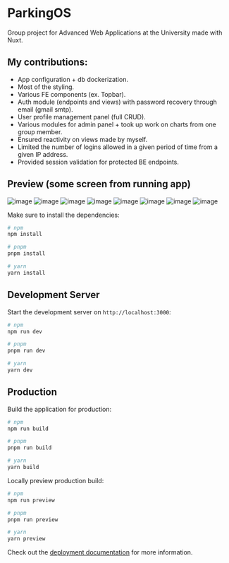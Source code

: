 # ParkingOS
Group project for Advanced Web Applications at the University made with Nuxt.

## My contributions:
- App configuration + db dockerization.
- Most of the styling.
- Various FE components (ex. Topbar).
- Auth module (endpoints and views) with password recovery through email (gmail smtp).
- User profile management panel (full CRUD).
- Various modules for admin panel + took up work on charts from one group member.
- Ensured reactivity on views made by myself.
- Limited the number of logins allowed in a given period of time from a given IP address.
- Provided session validation for protected BE endpoints.

## Preview (some screen from running app)
![image](https://github.com/MRajczyk/ParkingOS/assets/103463343/7c892eeb-9479-44d1-a766-c38370c1dbe4)
![image](https://github.com/MRajczyk/ParkingOS/assets/103463343/a756f385-2f84-47ab-97da-10977fd2c0cf)
![image](https://github.com/MRajczyk/ParkingOS/assets/103463343/484034ec-4ec4-4138-90ef-95790ef0a61a)
![image](https://github.com/MRajczyk/ParkingOS/assets/103463343/83413b4a-9a92-41c9-bd5d-4c67f1658e5f) ![image](https://github.com/MRajczyk/ParkingOS/assets/103463343/075f95ae-814b-481a-877e-a055cf316ddc)
![image](https://github.com/MRajczyk/ParkingOS/assets/103463343/d259dd65-6013-4896-9b0b-c8004f044f85)
![image](https://github.com/MRajczyk/ParkingOS/assets/103463343/f18694c6-8aca-4c99-9e85-9cb80ffbe454)
![image](https://github.com/MRajczyk/ParkingOS/assets/103463343/62b71b12-bf27-4fc6-889d-c0f56e7cee73)

Make sure to install the dependencies:

```bash
# npm
npm install

# pnpm
pnpm install

# yarn
yarn install
```

## Development Server

Start the development server on `http://localhost:3000`:

```bash
# npm
npm run dev

# pnpm
pnpm run dev

# yarn
yarn dev
```

## Production

Build the application for production:

```bash
# npm
npm run build

# pnpm
pnpm run build

# yarn
yarn build
```

Locally preview production build:

```bash
# npm
npm run preview

# pnpm
pnpm run preview

# yarn
yarn preview
```

Check out the [deployment documentation](https://nuxt.com/docs/getting-started/deployment) for more information.

